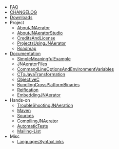   * [FAQ](JNAeratorFAQ.md)
  * [CHANGELOG](https://github.com/nativelibs4java/JNAerator/blob/master/CHANGELOG.md)
  * [Downloads](Downloads.md)
  * Project
    * [AboutJNAerator](AboutJNAerator.md)
    * [AboutJNAeratorStudio](AboutJNAeratorStudio.md)
    * [CreditsAndLicense](CreditsAndLicense.md)
    * [ProjectsUsingJNAerator](ProjectsUsingJNAerator.md)
    * [Roadmap](Roadmap.md)
  * [Documentation](Documentation.md)
    * [SimpleMeaningfulExample](SimpleMeaningfulExample.md)
    * [JNAeratorFiles](JNAeratorFiles.md)
    * [CommandLineOptionsAndEnvironmentVariables](CommandLineOptionsAndEnvironmentVariables.md)
    * [CToJavaTransformation](CToJavaTransformation.md)
    * [ObjectiveC](ObjectiveC.md)
    * [BundlingCrossPlatformBinaries](BundlingCrossPlatformBinaries.md)
    * [Reification](Reification.md)
    * [EmbeddingJNAerator](EmbeddingJNAerator.md)
  * Hands-on
    * [TroubleShootingJNAeration](TroubleShootingJNAeration.md)
    * [Maven](Maven.md)
    * [Sources](Sources.md)
    * [CompilingJNAerator](CompilingJNAerator.md)
    * [AutomaticTests](AutomaticTests.md)
    * [Mailing-List](https://jna.dev.java.net/servlets/SummarizeList?listName=users)
  * Misc
    * [LanguagesSyntaxLinks](LanguagesSyntaxLinks.md)
